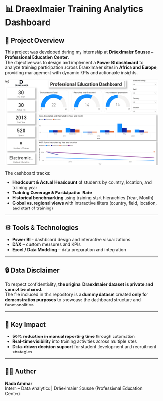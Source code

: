 # 📊 Draexlmaier Training Analytics Dashboard  

## 📌 Project Overview  
This project was developed during my internship at **Dräexlmaier Sousse – Professional Education Center**.  
The objective was to design and implement a **Power BI dashboard** to analyze training participation across Draexlmaier sites in **Africa and Europe**, providing management with dynamic KPIs and actionable insights.  


![Dashboard Screenshot](Screenshot/dashboard-overview.png)

The dashboard tracks:  
- **Headcount & Actual Headcount** of students by country, location, and training year  
- **Training Coverage & Participation Rate**  
- **Historical benchmarking** using training start hierarchies (Year, Month)  
- **Global vs. regional views** with interactive filters (country, field, location, and start of training)   

---

## ⚙️ Tools & Technologies  
- **Power BI** – dashboard design and interactive visualizations  
- **DAX** – custom measures and KPIs   
- **Excel / Data Modeling** – data preparation and integration  

---

## 🔒 Data Disclaimer  
To respect confidentiality, **the original Draexlmaier dataset is private and cannot be shared**.  
The file included in this repository is a **dummy dataset** created **only for demonstration purposes** to showcase the dashboard structure and functionalities.  

---

## 🚀 Key Impact  
- **50% reduction in manual reporting time** through automation  
- **Real-time visibility** into training activities across multiple sites  
- **Data-driven decision support** for student development and recruitment strategies  


---

## 👩‍💻 Author  
**Nada Ammar**  
Intern – Data Analytics | Dräexlmaier Sousse (Professional Education Center)  
